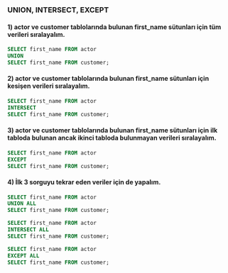 ### UNION, INTERSECT, EXCEPT

#### 1) actor ve customer tablolarında bulunan first_name sütunları için tüm verileri sıralayalım.
```sql
SELECT first_name FROM actor
UNION
SELECT first_name FROM customer;
```

#### 2) actor ve customer tablolarında bulunan first_name sütunları için kesişen verileri sıralayalım.
```sql
SELECT first_name FROM actor
INTERSECT
SELECT first_name FROM customer;
```

#### 3) actor ve customer tablolarında bulunan first_name sütunları için ilk tabloda bulunan ancak ikinci tabloda bulunmayan verileri sıralayalım.
```sql
SELECT first_name FROM actor
EXCEPT
SELECT first_name FROM customer;
```

#### 4) İlk 3 sorguyu tekrar eden veriler için de yapalım.
```sql
SELECT first_name FROM actor
UNION ALL
SELECT first_name FROM customer;
```

```sql
SELECT first_name FROM actor
INTERSECT ALL
SELECT first_name FROM customer;
```

```sql
SELECT first_name FROM actor
EXCEPT ALL
SELECT first_name FROM customer;
```

